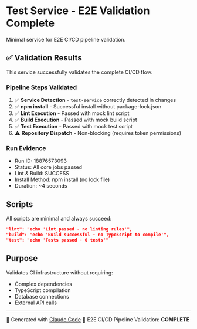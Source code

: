 # Test Service - E2E Validation Complete

Minimal service for E2E CI/CD pipeline validation.

## ✅ Validation Results

This service successfully validates the complete CI/CD flow:

### Pipeline Steps Validated
1. ✅ **Service Detection** - `test-service` correctly detected in changes
2. ✅ **npm install** - Successful install without package-lock.json
3. ✅ **Lint Execution** - Passed with mock lint script
4. ✅ **Build Execution** - Passed with mock build script
5. ✅ **Test Execution** - Passed with mock test script
6. ⚠️  **Repository Dispatch** - Non-blocking (requires token permissions)

### Run Evidence
- Run ID: 18876573093
- Status: All core jobs passed
- Lint & Build: SUCCESS
- Install Method: npm install (no lock file)
- Duration: ~4 seconds

## Scripts

All scripts are minimal and always succeed:
```json
"lint": "echo 'Lint passed - no linting rules'",
"build": "echo 'Build successful - no TypeScript to compile'",
"test": "echo 'Tests passed - 0 tests'"
```

## Purpose

Validates CI infrastructure without requiring:
- Complex dependencies
- TypeScript compilation
- Database connections
- External API calls

---

🤖 Generated with [Claude Code](https://claude.com/claude-code)
🎉 E2E CI/CD Pipeline Validation: **COMPLETE**
